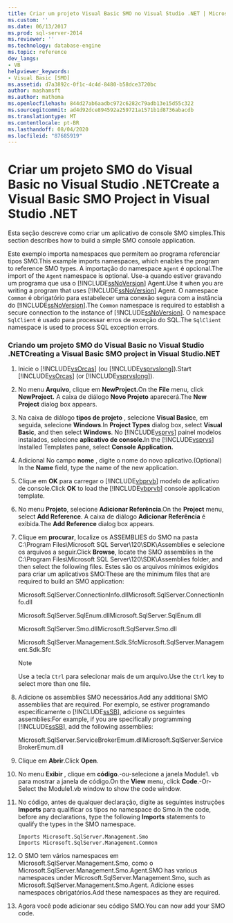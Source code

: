 ```yaml
---
title: Criar um projeto Visual Basic SMO no Visual Studio .NET | Microsoft Docs
ms.custom: ''
ms.date: 06/13/2017
ms.prod: sql-server-2014
ms.reviewer: ''
ms.technology: database-engine
ms.topic: reference
dev_langs:
- VB
helpviewer_keywords:
- Visual Basic [SMO]
ms.assetid: d7a3892c-0f1c-4c4d-8480-b58dce3720bc
author: mashamsft
ms.author: mathoma
ms.openlocfilehash: 844d27ab6aadbc972c6282c79adb13e15d55c322
ms.sourcegitcommit: ad4d92dce894592a259721a1571b1d8736abacdb
ms.translationtype: MT
ms.contentlocale: pt-BR
ms.lasthandoff: 08/04/2020
ms.locfileid: "87685919"
---
```

# <a name="create-a-visual-basic-smo-project-in-visual-studio-net"></a><span data-ttu-id="8b84d-102">Criar um projeto SMO do Visual Basic no Visual Studio .NET</span><span class="sxs-lookup"><span data-stu-id="8b84d-102">Create a Visual Basic SMO Project in Visual Studio .NET</span></span>
  <span data-ttu-id="8b84d-103">Esta seção descreve como criar um aplicativo de console SMO simples.</span><span class="sxs-lookup"><span data-stu-id="8b84d-103">This section describes how to build a simple SMO console application.</span></span>  
  
 <span data-ttu-id="8b84d-104">Este exemplo importa namespaces que permitem ao programa referenciar tipos SMO.</span><span class="sxs-lookup"><span data-stu-id="8b84d-104">This example imports namespaces, which enables the program to reference SMO types.</span></span> <span data-ttu-id="8b84d-105">A importação do namespace `Agent` é opcional.</span><span class="sxs-lookup"><span data-stu-id="8b84d-105">The import of the `Agent` namespace is optional.</span></span> <span data-ttu-id="8b84d-106">Use-a quando estiver gravando um programa que usa o [!INCLUDE[ssNoVersion](../../includes/ssnoversion-md.md)] Agent.</span><span class="sxs-lookup"><span data-stu-id="8b84d-106">Use it when you are writing a program that uses [!INCLUDE[ssNoVersion](../../includes/ssnoversion-md.md)] Agent.</span></span> <span data-ttu-id="8b84d-107">O namespace `Common` é obrigatório para estabelecer uma conexão segura com a instância do [!INCLUDE[ssNoVersion](../../includes/ssnoversion-md.md)].</span><span class="sxs-lookup"><span data-stu-id="8b84d-107">The `Common` namespace is required to establish a secure connection to the instance of [!INCLUDE[ssNoVersion](../../includes/ssnoversion-md.md)].</span></span> <span data-ttu-id="8b84d-108">O namespace `SqlClient` é usado para processar erros de exceção do SQL.</span><span class="sxs-lookup"><span data-stu-id="8b84d-108">The `SqlClient` namespace is used to process SQL exception errors.</span></span>  
  
### <a name="creating-a-visual-basic-smo-project-in-visual-studionet"></a><span data-ttu-id="8b84d-109">Criando um projeto SMO do Visual Basic no Visual Studio .NET</span><span class="sxs-lookup"><span data-stu-id="8b84d-109">Creating a Visual Basic SMO project in Visual Studio.NET</span></span>  
  
1.  <span data-ttu-id="8b84d-110">Inicie o [!INCLUDE[vsOrcas](../../includes/vsorcas-md.md)] (ou [!INCLUDE[vsprvslong](../../includes/vsprvslong-md.md)]).</span><span class="sxs-lookup"><span data-stu-id="8b84d-110">Start [!INCLUDE[vsOrcas](../../includes/vsorcas-md.md)] (or [!INCLUDE[vsprvslong](../../includes/vsprvslong-md.md)]).</span></span>  
  
2.  <span data-ttu-id="8b84d-111">No menu **Arquivo**, clique em **NewProject.**</span><span class="sxs-lookup"><span data-stu-id="8b84d-111">On the **File** menu, click **NewProject.**</span></span> <span data-ttu-id="8b84d-112">A caixa de diálogo **Novo Projeto** aparecerá.</span><span class="sxs-lookup"><span data-stu-id="8b84d-112">The **New Project** dialog box appears.</span></span>  
  
3.  <span data-ttu-id="8b84d-113">Na caixa de diálogo **tipos de projeto** , selecione **Visual Basic**e, em seguida, selecione **Windows**.</span><span class="sxs-lookup"><span data-stu-id="8b84d-113">In **Project Types** dialog box, select **Visual Basic**, and then select **Windows**.</span></span> <span data-ttu-id="8b84d-114">No [!INCLUDE[vsprvs](../../includes/vsprvs-md.md)] painel modelos instalados, selecione **aplicativo de console.**</span><span class="sxs-lookup"><span data-stu-id="8b84d-114">In the [!INCLUDE[vsprvs](../../includes/vsprvs-md.md)] Installed Templates pane, select **Console Application.**</span></span>  
  
4.  <span data-ttu-id="8b84d-115">Adicional No campo **nome** , digite o nome do novo aplicativo.</span><span class="sxs-lookup"><span data-stu-id="8b84d-115">(Optional) In the **Name** field, type the name of the new application.</span></span>  
  
5.  <span data-ttu-id="8b84d-116">Clique em **OK** para carregar o [!INCLUDE[vbprvb](../../includes/vbprvb-md.md)] modelo de aplicativo de console.</span><span class="sxs-lookup"><span data-stu-id="8b84d-116">Click **OK** to load the [!INCLUDE[vbprvb](../../includes/vbprvb-md.md)] console application template.</span></span>  
  
6.  <span data-ttu-id="8b84d-117">No menu **Projeto**, selecione **Adicionar Referência**.</span><span class="sxs-lookup"><span data-stu-id="8b84d-117">On the **Project** menu, select **Add Reference**.</span></span> <span data-ttu-id="8b84d-118">A caixa de diálogo **Adicionar Referência** é exibida.</span><span class="sxs-lookup"><span data-stu-id="8b84d-118">The **Add Reference** dialog box appears.</span></span>  
  
7.  <span data-ttu-id="8b84d-119">Clique em **procurar**, localize os ASSEMBLIES do SMO na pasta C:\Program Files\Microsoft SQL Server\120\SDK\Assemblies e selecione os arquivos a seguir.</span><span class="sxs-lookup"><span data-stu-id="8b84d-119">Click **Browse**, locate the SMO assemblies in the C:\Program Files\Microsoft SQL Server\120\SDK\Assemblies folder, and then select the following files.</span></span> <span data-ttu-id="8b84d-120">Estes são os arquivos mínimos exigidos para criar um aplicativos SMO:</span><span class="sxs-lookup"><span data-stu-id="8b84d-120">These are the minimum files that are required to build an SMO application:</span></span>  
  
     <span data-ttu-id="8b84d-121">Microsoft.SqlServer.ConnectionInfo.dll</span><span class="sxs-lookup"><span data-stu-id="8b84d-121">Microsoft.SqlServer.ConnectionInfo.dll</span></span>  
  
     <span data-ttu-id="8b84d-122">Microsoft.SqlServer.SqlEnum.dll</span><span class="sxs-lookup"><span data-stu-id="8b84d-122">Microsoft.SqlServer.SqlEnum.dll</span></span>  
  
     <span data-ttu-id="8b84d-123">Microsoft.SqlServer.Smo.dll</span><span class="sxs-lookup"><span data-stu-id="8b84d-123">Microsoft.SqlServer.Smo.dll</span></span>  
  
     <span data-ttu-id="8b84d-124">Microsoft.SqlServer.Management.Sdk.Sfc</span><span class="sxs-lookup"><span data-stu-id="8b84d-124">Microsoft.SqlServer.Management.Sdk.Sfc</span></span>  
  
    > [!NOTE]  
    >  <span data-ttu-id="8b84d-125">Use a tecla `Ctrl` para selecionar mais de um arquivo.</span><span class="sxs-lookup"><span data-stu-id="8b84d-125">Use the `Ctrl` key to select more than one file.</span></span>  
  
8.  <span data-ttu-id="8b84d-126">Adicione os assemblies SMO necessários.</span><span class="sxs-lookup"><span data-stu-id="8b84d-126">Add any additional SMO assemblies that are required.</span></span> <span data-ttu-id="8b84d-127">Por exemplo, se estiver programando especificamente o [!INCLUDE[ssSB](../../includes/sssb-md.md)], adicione os seguintes assemblies:</span><span class="sxs-lookup"><span data-stu-id="8b84d-127">For example, if you are specifically programming [!INCLUDE[ssSB](../../includes/sssb-md.md)], add the following assemblies:</span></span>  
  
     <span data-ttu-id="8b84d-128">Microsoft.SqlServer.ServiceBrokerEmum.dll</span><span class="sxs-lookup"><span data-stu-id="8b84d-128">Microsoft.SqlServer.ServiceBrokerEmum.dll</span></span>  
  
9. <span data-ttu-id="8b84d-129">Clique em **Abrir**.</span><span class="sxs-lookup"><span data-stu-id="8b84d-129">Click **Open**.</span></span>  
  
10. <span data-ttu-id="8b84d-130">No menu **Exibir** , clique em **código**.-ou-selecione a janela Module1. vb para mostrar a janela de código.</span><span class="sxs-lookup"><span data-stu-id="8b84d-130">On the **View** menu, click **Code**.-Or-Select the Module1.vb window to show the code window.</span></span>  
  
11. <span data-ttu-id="8b84d-131">No código, antes de qualquer declaração, digite as seguintes instruções **Imports** para qualificar os tipos no namespace do Smo.</span><span class="sxs-lookup"><span data-stu-id="8b84d-131">In the code, before any declarations, type the following **Imports** statements to qualify the types in the SMO namespace.</span></span>  
  
    ```  
    Imports Microsoft.SqlServer.Management.Smo  
    Imports Microsoft.SqlServer.Management.Common  
    ```  
  
12. <span data-ttu-id="8b84d-132">O SMO tem vários namespaces em Microsoft.SqlServer.Management.Smo, como o Microsoft.SqlServer.Management.Smo.Agent.</span><span class="sxs-lookup"><span data-stu-id="8b84d-132">SMO has various namespaces under Microsoft.SqlServer.Management.Smo, such as Microsoft.SqlServer.Management.Smo.Agent.</span></span> <span data-ttu-id="8b84d-133">Adicione esses namespaces obrigatórios.</span><span class="sxs-lookup"><span data-stu-id="8b84d-133">Add these namespaces as they are required.</span></span>  
  
13. <span data-ttu-id="8b84d-134">Agora você pode adicionar seu código SMO.</span><span class="sxs-lookup"><span data-stu-id="8b84d-134">You can now add your SMO code.</span></span>  
  
  
